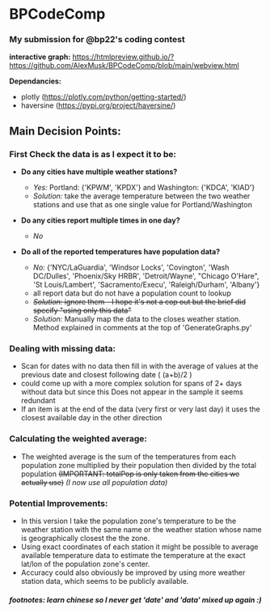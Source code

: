 
# BPCodeComp

### My submission for @bp22's coding contest

__interactive graph:__ https://htmlpreview.github.io/?https://github.com/AlexMusk/BPCodeComp/blob/main/webview.html

__Dependancies:__
* plotly (https://plotly.com/python/getting-started/)
* haversine (https://pypi.org/project/haversine/)

## Main Decision Points:
### First Check the data is as I expect it to be:
* __Do any cities have multiple weather stations?__
  * _Yes:_ Portland: {'KPWM', 'KPDX'} and Washington: {'KDCA', 'KIAD'}
  * _Solution:_ take the average temperature between the two weather stations and use that as one single value for Portland/Washington
 
* __Do any cities report multiple times in one day?__
  * _No_

* __Do all of the reported temperatures have population data?__
  * _No:_ {'NYC/LaGuardia', 'Windsor Locks', 'Covington', 'Wash DC/Dulles', 'Phoenix/Sky HRBR', 'Detroit/Wayne', "Chicago O'Hare", 'St Louis/Lambert', 'Sacramento/Execu', 'Raleigh/Durham', 'Albany'}
  * all report data but do not have a population count to lookup
  * <s>_Solution:_ ignore them - I hope it's not a cop out but the brief did specify "using only this data"</s>
  * _Solution:_ Manually map the data to the closes weather station. Method explained in comments at the top of 'GenerateGraphs.py'

### Dealing with missing data:
* Scan for dates with no data then fill in with the average of values at the previous date and closest following date ( (a+b)/2 )
* could come up with a more complex solution for spans of 2+ days without data but since this Does not appear in the sample it seems redundant
* If an item is at the end of the data (very first or very last day) it uses the closest available day in the other direction

### Calculating the weighted average:

* The weighted average is the sum of the temperatures from each population zone multiplied by their population then divided by the total population <s>(IMPORTANT: totalPop is only taken from the cities we actually use)</s> _(I now use all population data)_

### Potential Improvements:
* In this version I take the population zone's temperature to be the weather station with the same name or the weather station whose name is geographically closest the the zone.
* Using exact coordinates of each station it might be possible to average available temperature data to estimate the temperature at the exact lat/lon of the population zone's center.
* Accuracy could also obviously be improved by using more weather station data, which seems to be publicly available.

##### footnotes: learn chinese so I never get 'date' and 'data' mixed up again :)